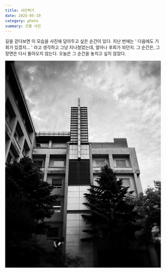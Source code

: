 ```yaml
---
title: 사진찍기
date: 2025-05-19
category: photo
summary: 건물 사진
---
```


<script>
    export let src;
</script>

길을 걷다보면 이 모습을 사진에 담아두고 싶은 순간이 있다. 지난 번에는 ' 다음에도 기회가 있겠지... ' 라고 생각하고 그냥 지나쳤었는데, 얼마나 후회가 되던지. 그 순간은, 그 장면은 다시 돌아오지 않는다. 오늘은 그 순간을 놓치고 싶지 않았다.

<img 
    src="/images/2025/250519_takingpicture.jpeg" 
    alt="takingpicture" 
    class="post-vertical"
    loading="lazy"
/>